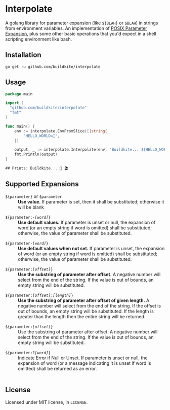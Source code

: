 Interpolate
===========

A golang library for parameter expansion (like `${BLAH}` or `$BLAH`) in strings from environment variables. An implementation of [POSIX Parameter Expansion](http://pubs.opengroup.org/onlinepubs/9699919799/utilities/V3_chap02.html#tag_18_06_02), plus some other basic operations that you'd expect in a shell scripting environment like bash.

## Installation

```
go get -u github.com/buildkite/interpolate
```

## Usage

```go
package main

import (
  "github.com/buildkite/interpolate"
  "fmt"
)

func main() {
	env := interpolate.EnvFromSlice([]string{
		"HELLO_WORLD=🦀",
	})

	output, _ := interpolate.Interpolate(env, "Buildkite... ${HELLO_WORLD} ${ANOTHER_VAR:-🏖}")
	fmt.Println(output)
}

## Prints: Buildkite... 🦀 🏖

```

## Supported Expansions

<dl>
  <dt><code>${parameter}</code> or <code>$parameter</code></dt>
  <dd><strong>Use value.</strong> If parameter is set, then it shall be substituted; otherwise it will be blank</dd>
  <br />

  <dt><code>${parameter:-<em>[word]</em>}</code></dt>
  <dd><strong>Use default values.</strong> If parameter is unset or null, the expansion of word (or an empty string if word is omitted) shall be substituted; otherwise, the value of parameter shall be substituted.</dd>
  <br />

  <dt><code>${parameter-<em>[word]</em>}</code></dt>
  <dd><strong>Use default values when not set.</strong> If parameter is unset, the expansion of word (or an empty string if word is omitted) shall be substituted; otherwise, the value of parameter shall be substituted.</dd>
  <br />

  <dt><code>${parameter:<em>[offset]</em>}</code></dt>
  <dd><strong>Use the substring of parameter after offset.</strong> A negative number will select from the end of the string. If the value is out of bounds, an empty string will be substituted.</dd>
  <br />

  <dt><code>${parameter:<em>[offset]</em>:<em>[length]</em>}</code></dt>
  <dd><strong>Use the substring of parameter after offset of given length.</strong> A negative number will select from the end of the string. If the offset is out of bounds, an empty string will be substituted. If the length is greater than the length then the entire string will be returned.</dd>
  <br />

  <dt><code>${parameter:<em>[offset]</em>}</code></dt>
  <dd>Use the substring of parameter after offset. A negative number will select from the end of the string. If the value is out of bounds, an empty string will be substituted.</dd>
  <br />

  <dt><code>${parameter:?<em>[word]</em>}</code></dt>
  <dd>Indicate Error if Null or Unset. If parameter is unset or null, the expansion of word (or a message indicating it is unset if word is omitted) shall be returned as an error.</dd>
  <br />

</dl>

## License

Licensed under MIT license, in `LICENSE`.

